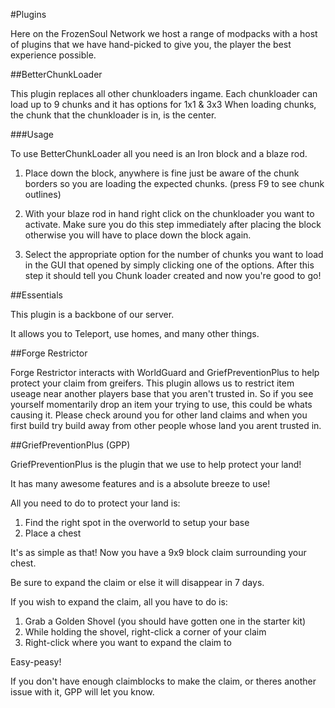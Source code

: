 #Plugins

Here on the FrozenSoul Network we host a range of modpacks with a host of plugins that we have hand-picked to give you, the player the best experience possible.


##BetterChunkLoader

This plugin replaces all other chunkloaders ingame.
Each chunkloader can load up to 9 chunks and it has options for 1x1 & 3x3
When loading chunks, the chunk that the chunkloader is in, is the center.

###Usage

To use BetterChunkLoader all you need is an Iron block and a blaze rod.

1. Place down the block, anywhere is fine just be aware of the chunk borders so you are loading the expected chunks. (press F9 to see chunk outlines)

2. With your blaze rod in hand right click on the chunkloader you want to activate. Make sure you do this step immediately after placing the block otherwise you will have to place down the block again.

3. Select the appropriate option for the number of chunks you want to load in the GUI that opened by simply clicking one of the options. After this step it should tell you Chunk loader created and now you're good to go!

##Essentials

This plugin is a backbone of our server.

It allows you to Teleport, use homes, and many other things.

##Forge Restrictor

Forge Restrictor interacts with WorldGuard and GriefPreventionPlus to help protect your claim from greifers. 
This plugin allows us to restrict item useage near another players base that you aren't trusted in.
So if you see yourself momentarily drop an item your trying to use, this could be whats causing it.
Please check around you for other land claims and when you first build try build away from other people whose land you arent trusted in.

##GriefPreventionPlus (GPP)

GriefPreventionPlus is the plugin that we use to help protect your land!

It has many awesome features and is a absolute breeze to use!

All you need to do to protect your land is:  
1. Find the right spot in the overworld to setup your base  
2. Place a chest  

It's as simple as that! Now you have a 9x9 block claim surrounding your chest.

Be sure to expand the claim or else it will disappear in 7 days.

If you wish to expand the claim, all you have to do is:  
1. Grab a Golden Shovel (you should have gotten one in the starter kit)  
2. While holding the shovel, right-click a corner of your claim  
3. Right-click where you want to expand the claim to  

Easy-peasy! 

If you don't have enough claimblocks to make the claim, or theres another issue with it, GPP will let you know.
